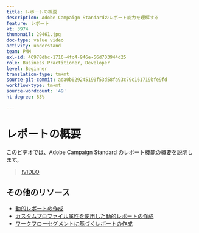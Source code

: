 ```yaml
---
title: レポートの概要
description: Adobe Campaign Standardのレポート能力を理解する
feature: レポート
kt: 3974
thumbnail: 29461.jpg
doc-type: value video
activity: understand
team: PMM
exl-id: 46978dbc-1716-4fc4-946e-56d703944d25
role: Business Practitioner, Developer
level: Beginner
translation-type: tm+mt
source-git-commit: ada0b029245190f53d58fa93c79c161719bfe9fd
workflow-type: tm+mt
source-wordcount: '49'
ht-degree: 83%

---
```


# レポートの概要

このビデオでは、Adobe Campaign Standard のレポート機能の概要を説明します。

>[!VIDEO](https://video.tv.adobe.com/v/29461?quality=12)

## その他のリソース

* [動的レポートの作成](/help/reporting/creating-a-dynamic-report.md)
* [カスタムプロファイル属性を使用した動的レポートの作成](/help/reporting/custom-profile-attributes-dynamic-reports.md)
* [ワークフローセグメントに基づくレポートの作成](/help/reporting/report-on-workflow-segments.md)
